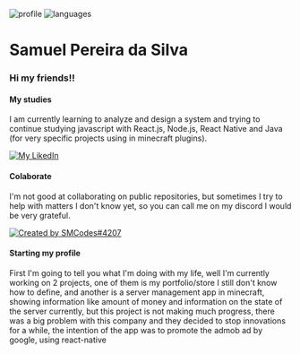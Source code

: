 ![profile] 
![languages]

[profile]: https://github-readme-stats.vercel.app/api?username=SMCodesP&show_icons=true&theme=omni&count_private=true&hide_border=true
[languages]: https://github-readme-stats.vercel.app/api/top-langs/?username=SMCodesP&theme=omni&layout=compact&hide_border=true

# Samuel Pereira da Silva

### Hi my friends!!

#### My studies

I am currently learning to analyze and design a system and trying to continue studying javascript with React.js, Node.js, React Native and Java (for very specific projects using in minecraft plugins).

[![My LikedIn](https://img.shields.io/badge/-Samuel%20Pereira%20da%20Silva-6633cc?style=flat-square&logo=Linkedin&logoColor=white&link=https://br.linkedin.com/in/samuel-pereira-da-silva-947bb31a5/)](https://br.linkedin.com/in/samuel-pereira-da-silva-947bb31a5/)

#### Colaborate

I'm not good at collaborating on public repositories, but sometimes I try to help with matters I don't know yet, so you can call me on my discord I would be very grateful.

[![Created by SMCodes#4207](https://img.shields.io/badge/-SMCodes%234207-44475a?style=flat-square&logo=Discord&logoColor=white&link=https://discord.com/users/360247173356584960)](https://discord.com/users/360247173356584960)

#### Starting my profile

First I'm going to tell you what I'm doing with my life, well I'm currently working on 2 projects, one of them is my portfolio/store I still don't know how to define, and another is a server management app in minecraft, showing information like amount of money and information on the state of the server currently, but this project is not making much progress, there was a big problem with this company and they decided to stop innovations for a while, the intention of the app was to promote the admob ad by google, using react-native
